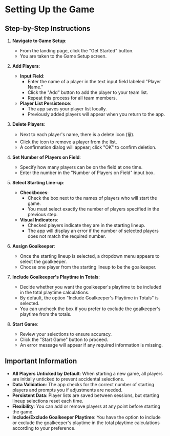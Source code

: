 # Setting Up the Game

## Step-by-Step Instructions

1. **Navigate to Game Setup**:
   - From the landing page, click the "Get Started" button.
   - You are taken to the Game Setup screen.

2. **Add Players**:
   - **Input Field**:
     - Enter the name of a player in the text input field labeled "Player Name."
     - Click the "Add" button to add the player to your team list.
     - Repeat this process for all team members.
   - **Player List Persistence**:
     - The app saves your player list locally.
     - Previously added players will appear when you return to the app.

3. **Delete Players**:
   - Next to each player's name, there is a delete icon (🗑️).
   - Click the icon to remove a player from the list.
   - A confirmation dialog will appear; click "OK" to confirm deletion.

4. **Set Number of Players on Field**:
   - Specify how many players can be on the field at one time.
   - Enter the number in the "Number of Players on Field" input box.

5. **Select Starting Line-up**:
   - **Checkboxes**:
     - Check the box next to the names of players who will start the game.
     - You must select exactly the number of players specified in the previous step.
   - **Visual Indicators**:
     - Checked players indicate they are in the starting lineup.
     - The app will display an error if the number of selected players does not match the required number.

6. **Assign Goalkeeper**:
   - Once the starting lineup is selected, a dropdown menu appears to select the goalkeeper.
   - Choose one player from the starting lineup to be the goalkeeper.

7. **Include Goalkeeper's Playtime in Totals**:
   - Decide whether you want the goalkeeper's playtime to be included in the total playtime calculations.
   - By default, the option "Include Goalkeeper's Playtime in Totals" is selected.
   - You can uncheck the box if you prefer to exclude the goalkeeper's playtime from the totals.

8. **Start Game**:
   - Review your selections to ensure accuracy.
   - Click the "Start Game" button to proceed.
   - An error message will appear if any required information is missing.

## Important Information

- **All Players Unticked by Default**: When starting a new game, all players are initially unticked to prevent accidental selections.
- **Data Validation**: The app checks for the correct number of starting players and prompts you if adjustments are needed.
- **Persistent Data**: Player lists are saved between sessions, but starting lineup selections reset each time.
- **Flexibility**: You can add or remove players at any point before starting the game.
- **Include/Exclude Goalkeeper Playtime**: You have the option to include or exclude the goalkeeper's playtime in the total playtime calculations according to your preference.